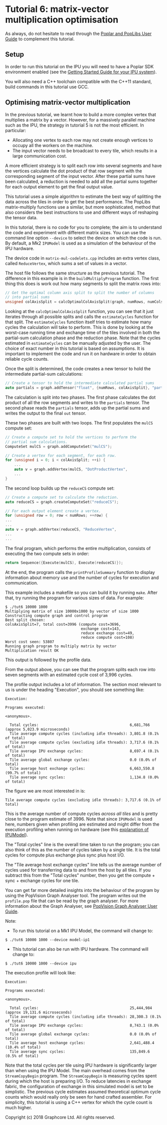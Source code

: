 <!-- Copyright (c) 2020 Graphcore Ltd. All rights reserved. -->
# Tutorial 6: matrix-vector multiplication optimisation

As always, do not hesitate to read through the [Poplar and PopLibs User
Guide](https://docs.graphcore.ai/projects/poplar-user-guide/en/3.0.0/index.html)
to complement this tutorial.

## Setup

In order to run this tutorial on the IPU you will need to have a Poplar
SDK environment enabled (see the [Getting Started Guide for your IPU
system](https://docs.graphcore.ai/en/latest/getting-started.html)).

You will also need a C++ toolchain compatible with the C++11 standard,
build commands in this tutorial use GCC.

## Optimising matrix-vector multiplication

In the previous tutorial, we learnt how to build a more complex vertex
that multiplies a matrix by a vector. However, for a massively parallel
machine such as the IPU, the strategy in tutorial 5 is not the most
efficient. In particular:

- Allocating one vertex to each row may not create enough vertices to occupy
    all the workers on the machine.
- The input vector needs to be broadcast to every tile, which results in a
    large communication cost.

A more efficient strategy is to split each row into several segments and
have the vertices calculate the dot product of that row segment with the
corresponding segment of the input vector. After these partial sums have
been calculated, a reduction is needed to add all the partial sums
together for each output element to get the final output value.

This tutorial uses a simple algorithm to estimate the best way of
splitting the data across the tiles in order to get the best
performance. The PopLibs matrix-multiply functions use a similar, but
more sophisticated, method that also considers the best instructions to
use and different ways of reshaping the tensor data.

In this tutorial, there is no code for you to complete; the aim is to
understand the code and experiment with different matrix sizes. You can
use the command line option `--device` to select the device on which the
code is run. By default, a Mk2 `IPUModel` is used as a simulation of the
behaviour of the IPU hardware.

The device code in `matrix-mul-codelets.cpp` includes an extra vertex
class, called `ReduceVertex`, which sums a set of values in a vector.

The host file follows the same structure as the previous tutorial. The
difference in this example is in the `buildMultiplyProgram` function.
The first thing this does is work out how many segments to split the
matrix rows into:

```c++
// Get the optimal column axis split to split the number of columns
// into partial sums
unsigned colAxisSplit = calcOptimalColAxisSplit(graph, numRows, numCols);
```

Looking at the `calcOptimalColAxisSplit` function, you can see that it
just iterates through all possible splits and calls the `estimateCycles`
function for that split. The `estimateCycles` function itself tries to
estimate how many cycles the calculation will take to perform. This is
done by looking at the worst-case running time and exchange time of the
tiles involved in both the partial-sum calculation phase and the
reduction phase. Note that the cycles estimated in `estimateCycles` can
be manually adjusted by the user. The choice of exact number in this
tutorial is based on assumptions. It is important to implement the code
and run it on hardware in order to obtain reliable cycle counts.

Once the split is determined, the code creates a new tensor to hold the
intermediate partial-sum calculations:

```c++
// Create a tensor to hold the intermediate calculated partial sums
auto partials = graph.addTensor("float", {numRows, colAxisSplit}, "partials");
```

The calculation is split into two phases. The first phase calculates the
dot product of all the row segments and writes to the `partials` tensor.
The second phase reads the `partials` tensor, adds up the partial sums
and writes the output to the final `out` tensor.

These two phases are built with two loops. The first populates the
`mulCS` compute set:

```c++
// Create a compute set to hold the vertices to perform the
// partial sum calculations.
ComputeSet mulCS = graph.addComputeSet("mulCS");

// Create a vertex for each segment, for each row.
for (unsigned i = 0; i < colAxisSplit; ++i) {
    ...
    auto v = graph.addVertex(mulCS, "DotProductVertex",
    ...
}
```

The second loop builds up the `reduceCS` compute set:

```c++
// Create a compute set to calculate the reduction.
auto reduceCS = graph.createComputeSet("reduceCS");

// For each output element create a vertex.
for (unsigned row = 0; row < numRows; ++row) {
...
...
auto v = graph.addVertex(reduceCS, "ReduceVertex",
...
...
```

The final program, which performs the entire multiplication, consists of
executing the two compute sets in order:

```c++
return Sequence({Execute(mulCS), Execute(reduceCS)});
```

At the end, the program calls the `printProfileSummary` function to
display information about memory use and the number of cycles for
execution and communication.

This example includes a makefile so you can build it by running `make`.
After that, try running the program for various sizes of data. For
example:

```console
$ ./tut6 10000 1000
Multiplying matrix of size 10000x1000 by vector of size 1000
Constructing compute graph and control program
Best split chosen:
colsAxisSplit=7, total cost=3996 (compute cost=3696,
                                  exchange cost=143,
                                  reduce exchange cost=49,
                                  reduce compute cost=108)
Worst cost seen: 53807
Running graph program to multiply matrix by vector
Multiplication result OK
```

This output is followed by the profile data.

From the output above, you can see that the program splits each row into
seven segments with an estimated cycle cost of 3,996 cycles.

The profile output includes a lot of information. The section most
relevant to us is under the heading "Execution", you should see
something like:

```console
Execution:

Programs executed:

<anonymous>.

  Total cycles:                                         6,681,766 (approx 5,023.9 microseconds)
  Tile average compute cycles (including idle threads): 3,801.8 (0.1% of total)
  Tile average compute cycles (excluding idle threads): 3,717.6 (0.1% of total)
  Tile average IPU exchange cycles:                     8,697.4 (0.1% of total)
  Tile average global exchange cycles:                  0.0 (0.0% of total)
  Tile average host exchange cycles:                    6,663,550.8 (99.7% of total)
  Tile average sync cycles:                             1,134.8 (0.0% of total)
```

The figure we are most interested in is:

```console
Tile average compute cycles (excluding idle threads): 3,717.6 (0.1% of total)
```

This is the average number of compute cycles *across all tiles* and is
pretty close to the program estimate of 3996. Note that since `IPUModel`
is used here, numbers given when profiling are estimated and might
differ from the execution profiling when running on hardware (see this
[explanation of
IPUModel](https://docs.graphcore.ai/projects/poplar-user-guide/en/3.0.0/poplar_programs.html)).

The "Total cycles" line is the overall time taken to run the program;
you can also think of this as the number of cycles taken by a single
tile. It is the total cycles for compute plus exchange plus sync plus
host I/O.

The "Tile average host exchange cycles" line tells us the average
number of cycles used for transferring data to and from the host by all
tiles. If you subtract this from the "Total cycles" number, then you
get the compute + sync + exchange cycles for one tile.

You can get far more detailed insights into the behaviour of the program
by using the PopVision Graph Analyser tool. The program writes out the
`profile.pop` file that can be read by the graph analyser. For more
information about the Graph Analyser, see [PopVision Graph Analyser User
Guide](https://docs.graphcore.ai/projects/graph-analyser-userguide/en/3.11.2/).

Note:

- To run this tutorial on a Mk1 IPU Model, the command will change to:

```console
$ ./tut6 10000 1000 --device model-ip1
```

- This tutorial can also be run with IPU hardware. The command will change to:

```console
$ ./tut6 10000 1000 --device ipu
```

The execution profile will look like:

```console
Execution:

Programs executed:

<anonymous>.

  Total cycles:                                         25,444,984 (approx 19,131.6 microseconds)
  Tile average compute cycles (including idle threads): 28,300.3 (0.1% of total)
  Tile average IPU exchange cycles:                     8,743.1 (0.0% of total)
  Tile average global exchange cycles:                  0.0 (0.0% of total)
  Tile average host exchange cycles:                    2,641,488.4 (10.4% of total)
  Tile average sync cycles:                             135,849.6 (0.5% of total)
```

Note that the total cycles per tile using IPU hardware is significantly
larger than when using the IPU Model. The main overhead comes from the
`StreamCopyBegin` program. The `StreamCopyBegin`
is measuring cycles spent during which the host is preparing I/O. To
reduce latencies in exchange fabric, the configuration of exchange in
this simulated model is set to be simplistic. The previous cycle
estimates assumed theoretical optimum cycle counts which would really
only be seen for hand crafted assembler. For simplicity, this tutorial
is using a C++ vertex for which the cycle count is much higher.

Copyright (c) 2018 Graphcore Ltd. All rights reserved.
